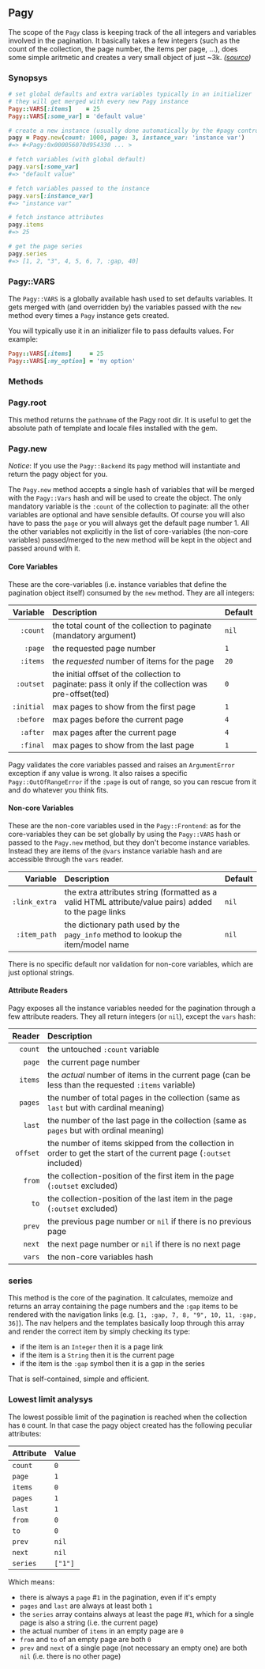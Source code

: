 ## Pagy

The scope of the `Pagy` class is keeping track of the all integers and variables involved in the pagination. It basically takes a few integers (such as the count of the collection, the page number, the items per page, ...), does some simple aritmetic and creates a very small object of just ~3k. _([source](https://github.com/ddnexus/pagy/blob/master/lib/pagy.rb))_


### Synopsys

```ruby
# set global defaults and extra variables typically in an initializer 
# they will get merged with every new Pagy instance 
Pagy::VARS[:items]    = 25
Pagy::VARS[:some_var] = 'default value'

# create a new instance (usually done automatically by the #pagy controller method)
pagy = Pagy.new(count: 1000, page: 3, instance_var: 'instance var')
#=> #<Pagy:0x000056070d954330 ... >

# fetch variables (with global default)
pagy.vars[:some_var]
#=> "default value"       

# fetch variables passed to the instance
pagy.vars[:instance_var]
#=> "instance var"       

# fetch instance attributes
pagy.items
#=> 25 

# get the page series 
pagy.series
#=> [1, 2, "3", 4, 5, 6, 7, :gap, 40] 
```

### Pagy::VARS

The `Pagy::VARS` is a globally available hash used to set defaults variables. It gets merged with (and overridden by) the variables passed with the `new` method every times a `Pagy` instance gets created. 
 
You will typically use it in an initializer file to pass defaults values. For example:

```ruby
Pagy::VARS[:items]     = 25
Pagy::VARS[:my_option] = 'my option'
```

### Methods


### Pagy.root

This method returns the `pathname` of the Pagy root dir. It is useful to get the absolute path of template and locale files installed with the gem.


### Pagy.new

_Notice_: If you use the `Pagy::Backend` its `pagy` method will instantiate and return the pagy object for you.

The `Pagy.new` method accepts a single hash of variables that will be merged with the `Pagy::Vars` hash and will be used to create the object. The only mandatory variable is the `:count` of the collection to paginate: all the other variables are optional and have sensible defaults. Of course you will also have to pass the `page` or you will always get the default page number 1. All the other variables not explicitly in the list of core-variables (the non-core variables) passed/merged to the new method will be kept in the object and passed around with it.


#### Core Variables

These are the core-variables (i.e. instance variables that define the pagination object itself) consumed by the `new` method. They are all integers: 

| Variable   | Description | Default |
| ---:       | :---        | :---    |
| `:count`   | the total count of the collection to paginate (mandatory argument) | `nil` |
| `:page`    | the requested page number | `1` |
| `:items`   | the _requested_ number of items for the page | `20` |
| `:outset`  | the initial offset of the collection to paginate: pass it only if the collection was pre-offset(ted) | `0` |
| `:initial` | max pages to show from the first page | `1` |
| `:before`  | max pages before the current page | `4` | 
| `:after`   | max pages after the current page | `4` |
| `:final`   | max pages to show from the last page | `1` |

Pagy validates the core variables passed and raises an `ArgumentError` exception if any value is wrong. It also raises a specific `Pagy::OutOfRangeError` if the `:page` is out of range, so you can rescue from it and do whatever you think fits.


#### Non-core Variables

These are the non-core variables used in the `Pagy::Frontend`: as for the core-variables they can be set globally by using the `Pagy::VARS` hash or passed to the `Pagy.new` method, but they don't become instance variables. Instead they are items of the `@vars` instance variable hash and are accessible through the `vars` reader.

| Variable      | Description | Default |
| ---:          | :---        | :---    |
| `:link_extra` | the extra attributes string (formatted as a valid HTML attribute/value pairs) added to the page links | `nil` |
| `:item_path`  | the dictionary path used by the `pagy_info` method to lookup the item/model name | `nil` |  

There is no specific default nor validation for non-core variables, which are just optional strings.


#### Attribute Readers

Pagy exposes all the instance variables needed for the pagination through a few attribute readers. They all return integers (or `nil`), except the `vars` hash:

| Reader   | Description |
| ---:     | :---        |  
| `count`  | the untouched `:count` variable |
| `page`   | the current page number | 
| `items`  | the _actual_ number of items in the current page (can be less than the requested `:items` variable) |  
| `pages`  | the number of total pages in the collection (same as `last` but with cardinal meaning) | 
| `last`   | the number of the last page in the collection (same as `pages` but with ordinal meaning) |
| `offset` | the number of items skipped from the collection in order to get the start of the current page (`:outset` included) | 
| `from`   | the collection-position of the first item in the page (`:outset` excluded) | 
| `to`     | the collection-position of the last item in the page (`:outset` excluded) | 
| `prev`   | the previous page number or `nil` if there is no previous page | 
| `next`   | the next page number or `nil` if there is no next page |  
| `vars`   | the non-core variables hash |


### series

This method is the core of the pagination. It calculates, memoize and returns an array containing the page numbers and the `:gap` items to be rendered with the navigation links (e.g. `[1, :gap, 7, 8, "9", 10, 11, :gap, 36]`). The nav helpers and the templates basically loop through this array and render the correct item by simply checking its type:

- if the item is an `Integer` then it is a page link
- if the item is a `String` then it is the current page
- if the item is the `:gap` symbol then it is a gap in the series

That is self-contained, simple and efficient.


### Lowest limit analysys

The lowest possible limit of the pagination is reached when the collection has `0` count. In that case the pagy object created has the following peculiar attributes:

| Attribute | Value |
| :---      | :---  |  
| `count`   | `0` |
| `page`    | `1` | 
| `items`   | `0` |  
| `pages`   | `1` | 
| `last`    | `1` |
| `from`    | `0` | 
| `to`      | `0` | 
| `prev`    | `nil` | 
| `next`    | `nil` | 
| `series`  | `["1"]` |

Which means:

- there is always a `page` #`1` in the pagination, even if it's empty
- `pages` and `last` are always at least both `1` 
- the `series` array contains always at least the page #`1`, which for a single page is also a string (i.e. the current page)
- the actual number of `items` in an empty page are `0`
- `from` and `to` of an empty page are both `0`
- `prev` and `next` of a single page (not necessary an empty one) are both `nil` (i.e. there is no other page)
